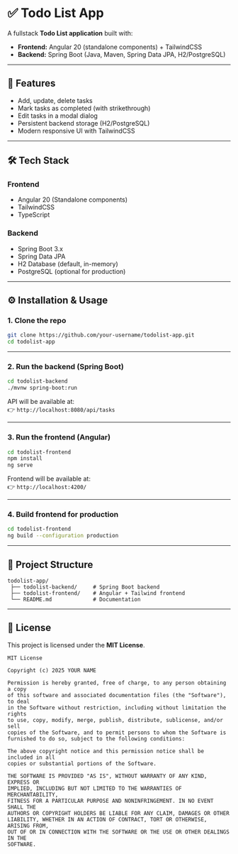 # ✅ Todo List App

A fullstack **Todo List application** built with:

- **Frontend:** Angular 20 (standalone components) + TailwindCSS  
- **Backend:** Spring Boot (Java, Maven, Spring Data JPA, H2/PostgreSQL)  

---

## 🚀 Features

- Add, update, delete tasks  
- Mark tasks as completed (with strikethrough)  
- Edit tasks in a modal dialog  
- Persistent backend storage (H2/PostgreSQL)  
- Modern responsive UI with TailwindCSS  

---

## 🛠️ Tech Stack

### Frontend
- Angular 20 (Standalone components)
- TailwindCSS
- TypeScript

### Backend
- Spring Boot 3.x
- Spring Data JPA
- H2 Database (default, in-memory)  
- PostgreSQL (optional for production)

---

## ⚙️ Installation & Usage

### 1. Clone the repo
```bash
git clone https://github.com/your-username/todolist-app.git
cd todolist-app
```

---

### 2. Run the backend (Spring Boot)
```bash
cd todolist-backend
./mvnw spring-boot:run
```

API will be available at:  
👉 `http://localhost:8080/api/tasks`

---

### 3. Run the frontend (Angular)
```bash
cd todolist-frontend
npm install
ng serve
```

Frontend will be available at:  
👉 `http://localhost:4200/`

---

### 4. Build frontend for production
```bash
cd todolist-frontend
ng build --configuration production
```

---

## 📂 Project Structure
```
todolist-app/
 ├── todolist-backend/     # Spring Boot backend
 ├── todolist-frontend/    # Angular + Tailwind frontend
 └── README.md             # Documentation
```

---

## 📜 License

This project is licensed under the **MIT License**.

```
MIT License

Copyright (c) 2025 YOUR NAME

Permission is hereby granted, free of charge, to any person obtaining a copy
of this software and associated documentation files (the "Software"), to deal
in the Software without restriction, including without limitation the rights
to use, copy, modify, merge, publish, distribute, sublicense, and/or sell
copies of the Software, and to permit persons to whom the Software is
furnished to do so, subject to the following conditions:

The above copyright notice and this permission notice shall be included in all
copies or substantial portions of the Software.

THE SOFTWARE IS PROVIDED "AS IS", WITHOUT WARRANTY OF ANY KIND, EXPRESS OR
IMPLIED, INCLUDING BUT NOT LIMITED TO THE WARRANTIES OF MERCHANTABILITY,
FITNESS FOR A PARTICULAR PURPOSE AND NONINFRINGEMENT. IN NO EVENT SHALL THE
AUTHORS OR COPYRIGHT HOLDERS BE LIABLE FOR ANY CLAIM, DAMAGES OR OTHER
LIABILITY, WHETHER IN AN ACTION OF CONTRACT, TORT OR OTHERWISE, ARISING FROM,
OUT OF OR IN CONNECTION WITH THE SOFTWARE OR THE USE OR OTHER DEALINGS IN THE
SOFTWARE.
```
